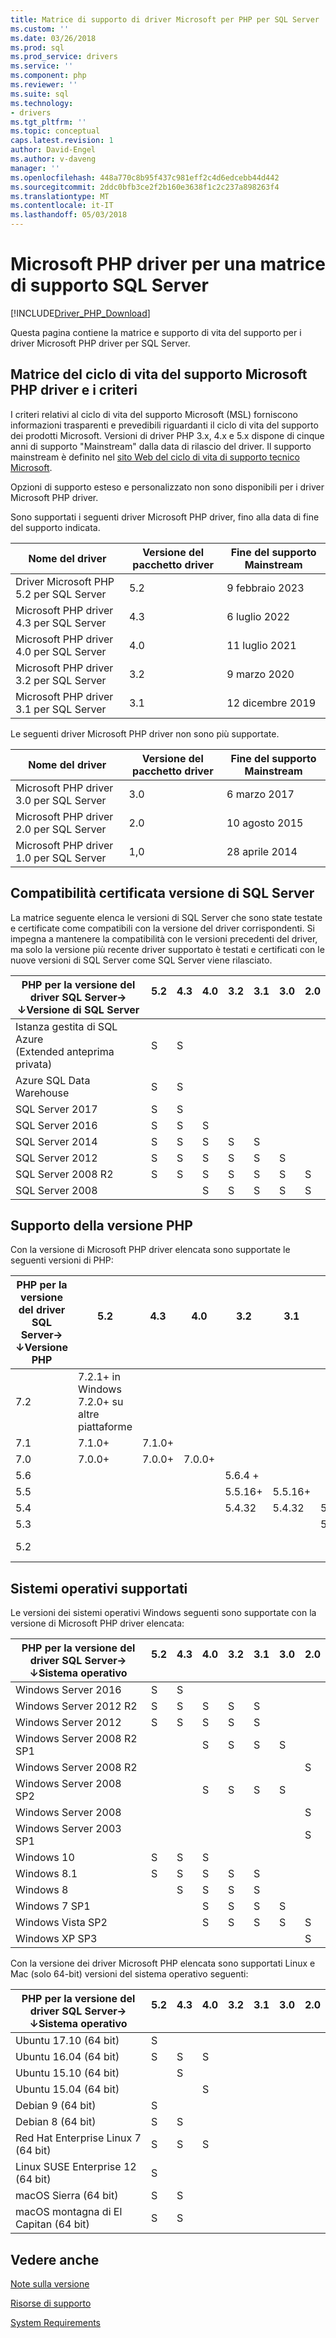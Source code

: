 ```yaml
---
title: Matrice di supporto di driver Microsoft per PHP per SQL Server | Documenti Microsoft
ms.custom: ''
ms.date: 03/26/2018
ms.prod: sql
ms.prod_service: drivers
ms.service: ''
ms.component: php
ms.reviewer: ''
ms.suite: sql
ms.technology:
- drivers
ms.tgt_pltfrm: ''
ms.topic: conceptual
caps.latest.revision: 1
author: David-Engel
ms.author: v-daveng
manager: ''
ms.openlocfilehash: 448a770c8b95f437c981eff2c4d6edcebb44d442
ms.sourcegitcommit: 2ddc0bfb3ce2f2b160e3638f1c2c237a898263f4
ms.translationtype: MT
ms.contentlocale: it-IT
ms.lasthandoff: 05/03/2018
---
```

# <a name="microsoft-php-drivers-for-sql-server-support-matrix"></a>Microsoft PHP driver per una matrice di supporto SQL Server
[!INCLUDE[Driver_PHP_Download](../../includes/driver_php_download.md)]

  Questa pagina contiene la matrice e supporto di vita del supporto per i driver Microsoft PHP driver per SQL Server.

## <a name="microsoft-php-drivers-support-lifecycle-matrix-and-policy"></a>Matrice del ciclo di vita del supporto Microsoft PHP driver e i criteri
 I criteri relativi al ciclo di vita del supporto Microsoft (MSL) forniscono informazioni trasparenti e prevedibili riguardanti il ciclo di vita del supporto dei prodotti Microsoft. Versioni di driver PHP 3.x, 4.x e 5.x dispone di cinque anni di supporto "Mainstream" dalla data di rilascio del driver. Il supporto mainstream è definito nel [sito Web del ciclo di vita di supporto tecnico Microsoft](https://support.microsoft.com/lifecycle).

 Opzioni di supporto esteso e personalizzato non sono disponibili per i driver Microsoft PHP driver.

 Sono supportati i seguenti driver Microsoft PHP driver, fino alla data di fine del supporto indicata.

|Nome del driver|Versione del pacchetto driver|Fine del supporto Mainstream|
|-|-|-|
|Driver Microsoft PHP 5.2 per SQL Server|5.2|9 febbraio 2023|
|Microsoft PHP driver 4.3 per SQL Server|4.3|6 luglio 2022|
|Microsoft PHP driver 4.0 per SQL Server|4.0|11 luglio 2021|
|Microsoft PHP driver 3.2 per SQL Server|3.2|9 marzo 2020|
|Microsoft PHP driver 3.1 per SQL Server|3.1|12 dicembre 2019|

 Le seguenti driver Microsoft PHP driver non sono più supportate.

|Nome del driver|Versione del pacchetto driver|Fine del supporto Mainstream|
|-|-|-|
|Microsoft PHP driver 3.0 per SQL Server|3.0|6 marzo 2017|
|Microsoft PHP driver 2.0 per SQL Server|2.0|10 agosto 2015|
|Microsoft PHP driver 1.0 per SQL Server|1,0|28 aprile 2014|

## <a name="sql-server-version-certified-compatibility"></a>Compatibilità certificata versione di SQL Server
 La matrice seguente elenca le versioni di SQL Server che sono state testate e certificate come compatibili con la versione del driver corrispondenti. Si impegna a mantenere la compatibilità con le versioni precedenti del driver, ma solo la versione più recente driver supportato è testati e certificati con le nuove versioni di SQL Server come SQL Server viene rilasciato.

|PHP per la versione del driver SQL Server&#8594;<br />&#8595;Versione di SQL Server|5.2<br />&nbsp;|4.3<br />&nbsp;|4.0<br />&nbsp;|3.2<br />&nbsp;|3.1<br />&nbsp;|3.0<br />&nbsp;|2.0<br />&nbsp;|
|---|---|---|---|---|---|---|---|
|Istanza gestita di SQL Azure<br/> (Extended anteprima privata)|S|S| | | | | |
|Azure SQL Data Warehouse|S|S| | | | | |
|SQL Server 2017   |S|S| | | | | |
|SQL Server 2016   |S|S|S| | | | |
|SQL Server 2014   |S|S|S|S|S| | |
|SQL Server 2012   |S|S|S|S|S|S| |
|SQL Server 2008 R2|S|S|S|S|S|S|S|
|SQL Server 2008   | | |S|S|S|S|S|

## <a name="php-version-support"></a>Supporto della versione PHP
 Con la versione di Microsoft PHP driver elencata sono supportate le seguenti versioni di PHP:

|PHP per la versione del driver SQL Server&#8594;<br />&#8595;Versione PHP|5.2<br />&nbsp;|4.3<br />&nbsp;|4.0<br />&nbsp;|3.2<br />&nbsp;|3.1<br />&nbsp;|3.0<br />&nbsp;|2.0<br />&nbsp;|
|---|---|---|---|---|---|---|---|
|7.2|7.2.1+ in Windows<br/>7.2.0+ su altre piattaforme| | | | | | |
|7.1|7.1.0+ |7.1.0+ |       |        |        |        |        |
|7.0|7.0.0+ |7.0.0+ |7.0.0+ |        |        |        |        |
|5.6|       |       |       |5.6.4 +  |        |        |        |
|5.5|       |       |       |5.5.16+ |5.5.16+ |        |        |
|5.4|       |       |       |5.4.32  |5.4.32  |5.4.32  |        |
|5.3|       |       |       |        |        |5.3.0   |5.3.0   |
|5.2|       |       |       |        |        |        |5.2.4<br />5.2.13|

## <a name="supported-operating-systems"></a>Sistemi operativi supportati
 Le versioni dei sistemi operativi Windows seguenti sono supportate con la versione di Microsoft PHP driver elencata:

|PHP per la versione del driver SQL Server&#8594;<br />&#8595;Sistema operativo|5.2<br />&nbsp;|4.3<br />&nbsp;|4.0<br />&nbsp;|3.2<br />&nbsp;|3.1<br />&nbsp;|3.0<br />&nbsp;|2.0<br />&nbsp;|
|---|---|---|---|---|---|---|---|
|Windows Server 2016                 |S  |S  |   |   |   |   |   |
|Windows Server 2012 R2              |S  |S  |S  |S  |S  |   |   |
|Windows Server 2012                 |S  |S  |S  |S  |S  |   |   |
|Windows Server 2008 R2 SP1          |   |   |S  |S  |S  |S  |   |
|Windows Server 2008 R2              |   |   |   |   |   |   |S  |
|Windows Server 2008 SP2             |   |   |S  |S  |S  |S  |   |
|Windows Server 2008                 |   |   |   |   |   |   |S  |
|Windows Server 2003 SP1             |   |   |   |   |   |   |S  |
|Windows 10                          |S  |S  |S  |   |   |   |   |
|Windows 8.1                         |S  |S  |S  |S  |S  |   |   |
|Windows 8                           |   |S  |S  |S  |S  |   |   |
|Windows 7 SP1                       |   |   |S  |S  |S  |S  |   |
|Windows Vista SP2                   |   |   |S  |S  |S  |S  |S  |
|Windows XP SP3                      |   |   |   |   |   |   |S  |

 Con la versione dei driver Microsoft PHP elencata sono supportati Linux e Mac (solo 64-bit) versioni del sistema operativo seguenti:

|PHP per la versione del driver SQL Server&#8594;<br />&#8595;Sistema operativo|5.2<br />&nbsp;|4.3<br />&nbsp;|4.0<br />&nbsp;|3.2<br />&nbsp;|3.1<br />&nbsp;|3.0<br />&nbsp;|2.0<br />&nbsp;|
|---|---|---|---|---|---|---|---|
|Ubuntu 17.10 (64 bit)               |S  |   |   |   |   |   |   |
|Ubuntu 16.04 (64 bit)               |S  |S  |S  |   |   |   |   |
|Ubuntu 15.10 (64 bit)               |   |S  |   |   |   |   |   |
|Ubuntu 15.04 (64 bit)               |   |   |S  |   |   |   |   |
|Debian 9 (64 bit)                   |S  |   |   |   |   |   |   |
|Debian 8 (64 bit)                   |S  |S  |   |   |   |   |   |
|Red Hat Enterprise Linux 7 (64 bit) |S  |S  |S  |   |   |   |   |
|Linux SUSE Enterprise 12 (64 bit)   |S  |   |   |   |   |   |   |
|macOS Sierra (64 bit)               |S  |S  |   |   |   |   |   |
|macOS montagna di El Capitan (64 bit)           |S  |S  |   |   |   |   |   |

## <a name="see-also"></a>Vedere anche  
[Note sulla versione](../../connect/php/release-notes-for-the-php-sql-driver.md)

[Risorse di supporto](../../connect/php/support-resources-for-the-php-sql-driver.md)

[System Requirements](../../connect/php/system-requirements-for-the-php-sql-driver.md)
